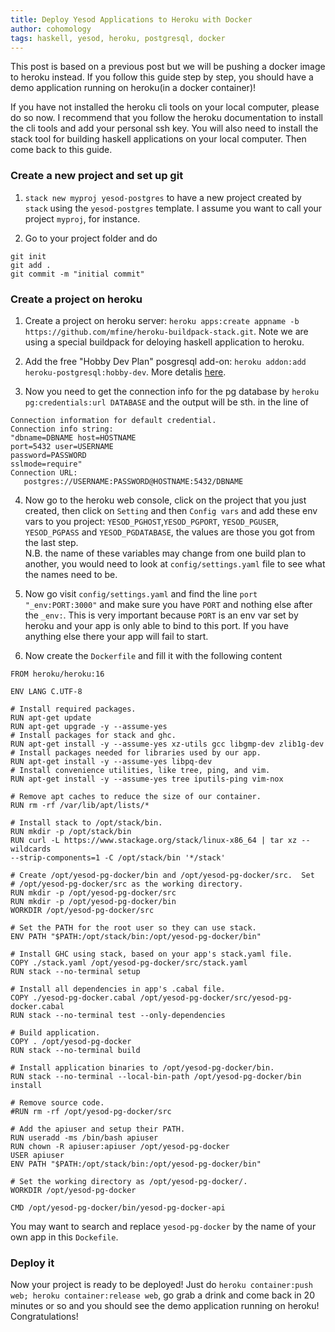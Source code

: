 ```yaml
---
title: Deploy Yesod Applications to Heroku with Docker
author: cohomology
tags: haskell, yesod, heroku, postgresql, docker
---
```

This post is based on a previous post but we will be pushing a docker image to
heroku instead. If you follow this guide  step by step, 
you should have a demo application running on heroku(in a docker container)! 

<!--more-->

If you have not installed the heroku cli tools on your local computer, please do
so now. I recommend that you follow the heroku documentation to install the cli
tools and add your personal ssh key. You will also need to install the stack
tool for building haskell applications on your local computer. Then come back to
this guide.

### Create a new project and set up git

1. `stack new myproj yesod-postgres` to have a new project created by `stack`
   using the `yesod-postgres` template. I assume you want to call your project
   `myproj`, for instance.   

2. Go to your project folder and do
```shell
git init
git add .
git commit -m "initial commit"
```

### Create a project on heroku

1. Create a project on heroku server: `heroku apps:create appname -b
   https://github.com/mfine/heroku-buildpack-stack.git`. Note we are using a
   special buildpack for deloying haskell application to heroku.
2. Add the free "Hobby Dev Plan" posgresql add-on: `heroku addon:add
   heroku-postgresql:hobby-dev`. More detalis
   [here](https://devcenter.heroku.com/articles/heroku-postgresql#promote-your-database-and-begin-using-it).

3. Now you need to get the connection info for the pg database by `heroku
   pg:credentials:url DATABASE` and the output will be sth. in the line of
```
Connection information for default credential.
Connection info string:
"dbname=DBNAME host=HOSTNAME
port=5432 user=USERNAME
password=PASSWORD
sslmode=require"
Connection URL:
   postgres://USERNAME:PASSWORD@HOSTNAME:5432/DBNAME
```



4. Now go to the heroku web console, click on the project that you just created,
   then click on `Setting` and then `Config vars` and add these env vars to you
   project: `YESOD_PGHOST`,`YESOD_PGPORT`, `YESOD_PGUSER`, `YESOD_PGPASS` and
   `YESOD_PGDATABASE`, the values are those you got from the last step.  
   N.B. the name of these variables may change from one build plan to another,
   you would need to look at `config/settings.yaml` file to see what the names need
   to be. 

5. Now go visit `config/settings.yaml` and find the line `port
   "_env:PORT:3000"` and make sure you have `PORT` and nothing else after the
   `_env:`. This is very important because `PORT` is an env var set by heroku
   and your app is only able to bind to this port. If you have anything else
   there your app will fail to start.

6. Now create the `Dockerfile` and fill it with the following content
```
FROM heroku/heroku:16

ENV LANG C.UTF-8

# Install required packages.
RUN apt-get update
RUN apt-get upgrade -y --assume-yes
# Install packages for stack and ghc.
RUN apt-get install -y --assume-yes xz-utils gcc libgmp-dev zlib1g-dev
# Install packages needed for libraries used by our app.
RUN apt-get install -y --assume-yes libpq-dev
# Install convenience utilities, like tree, ping, and vim.
RUN apt-get install -y --assume-yes tree iputils-ping vim-nox

# Remove apt caches to reduce the size of our container.
RUN rm -rf /var/lib/apt/lists/*

# Install stack to /opt/stack/bin.
RUN mkdir -p /opt/stack/bin
RUN curl -L https://www.stackage.org/stack/linux-x86_64 | tar xz --wildcards
--strip-components=1 -C /opt/stack/bin '*/stack'

# Create /opt/yesod-pg-docker/bin and /opt/yesod-pg-docker/src.  Set
# /opt/yesod-pg-docker/src as the working directory.
RUN mkdir -p /opt/yesod-pg-docker/src
RUN mkdir -p /opt/yesod-pg-docker/bin
WORKDIR /opt/yesod-pg-docker/src

# Set the PATH for the root user so they can use stack.
ENV PATH "$PATH:/opt/stack/bin:/opt/yesod-pg-docker/bin"

# Install GHC using stack, based on your app's stack.yaml file.
COPY ./stack.yaml /opt/yesod-pg-docker/src/stack.yaml
RUN stack --no-terminal setup

# Install all dependencies in app's .cabal file.
COPY ./yesod-pg-docker.cabal /opt/yesod-pg-docker/src/yesod-pg-docker.cabal
RUN stack --no-terminal test --only-dependencies

# Build application.
COPY . /opt/yesod-pg-docker
RUN stack --no-terminal build

# Install application binaries to /opt/yesod-pg-docker/bin.
RUN stack --no-terminal --local-bin-path /opt/yesod-pg-docker/bin install

# Remove source code.
#RUN rm -rf /opt/yesod-pg-docker/src

# Add the apiuser and setup their PATH.
RUN useradd -ms /bin/bash apiuser
RUN chown -R apiuser:apiuser /opt/yesod-pg-docker
USER apiuser
ENV PATH "$PATH:/opt/stack/bin:/opt/yesod-pg-docker/bin"

# Set the working directory as /opt/yesod-pg-docker/.
WORKDIR /opt/yesod-pg-docker

CMD /opt/yesod-pg-docker/bin/yesod-pg-docker-api
```
  You may want to search and replace `yesod-pg-docker` by the name of your own
  app in this `Dockefile`. 



### Deploy it
Now your project is ready to be deployed! Just do `heroku container:push web;
heroku container:release web`, go grab a
drink and come back in 20 minutes or so and you should see the demo application
running on heroku! Congratulations!
